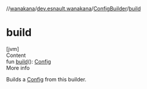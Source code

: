 //[wanakana](../../index.md)/[dev.esnault.wanakana](../index.md)/[ConfigBuilder](index.md)/[build](build.md)



# build  
[jvm]  
Content  
fun [build](build.md)(): [Config](../-config/index.md)  
More info  


Builds a [Config](../-config/index.md) from this builder.

  



